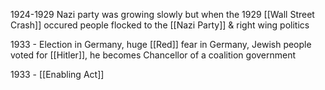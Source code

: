 1924-1929 Nazi party was growing slowly but when the 1929 [[Wall Street Crash]] occured people flocked to the [[Nazi Party]] & right wing politics

1933 - Election in Germany, huge [[Red]] fear in Germany, Jewish people voted for [[Hitler]], he becomes Chancellor of a coalition government

1933 - [[Enabling Act]]